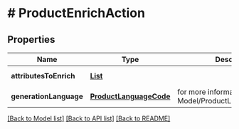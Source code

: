 # # ProductEnrichAction


## Properties 


Name | Type | Description | Notes
------------ | ------------- | ------------- | -------------
**attributesToEnrich**| [**List<ProductAttributeToEnrich>**](ProductAttributeToEnrich.md) |   | [optional] [default to new ArrayList<>()]
**generationLanguage**| [**ProductLanguageCode**](ProductLanguageCode.md) |  for more information please, see Model/ProductLanguageCode.php  | [optional] [default to ProductLanguageCode.UNKNOWN]


[[Back to Model list]](../../README.md#models) [[Back to API list]](../../README.md#endpoints) [[Back to README]](../../README.md)

